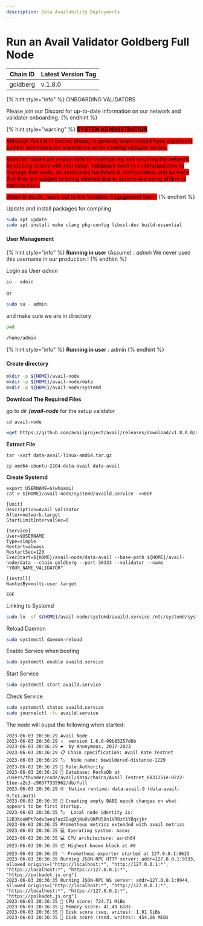 ```yaml
---
description: Data Availability Deployments
---
```


# Run an Avail Validator Goldberg Full Node

| Chain ID | Latest Version Tag |
| -------- | ------------------ |
| goldberg | v.1.8.0            |

{% hint style="info" %}
ONBOARDING VALIDATORS

Please join our Discord for up-to-date information on our network and validator onboarding.
{% endhint %}

{% hint style="warning" %}
<mark style="background-color:red;">**SYSTEM ADMINISTRATION**</mark>

<mark style="background-color:red;">Although Avail is in testnet phase, in general, users should have significant system administration experience when running validator nodes.</mark>

<mark style="background-color:red;">Validator nodes are responsbile for maintaining and securing the network by staking tokens with real value. Validators need to understand how to manage their node, its associated hardware & configuration, and be wary that they are subject to being slashed due to actions like being offline or equivocation.</mark>

<mark style="background-color:red;">When in doubt, reach out to the Validator Engagement team.</mark>
{% endhint %}

Update and install packages for compiling

```sh
sudo apt update
sudo apt install make clang pkg-config libssl-dev build-essential
```

#### User Management

{% hint style="info" %}
**Running in user** (Assume) : _admin_ We never used this username in our production !
{% endhint %}

Login as User _admin_

```bash
su - admin
```

or

```bash
sudo su - admin
```

and make sure we are in directory

```bash
pwd

/home/admin
```

{% hint style="info" %}
**Running in user** : admin
{% endhint %}

#### Create directory

```bash
mkdir -p ${HOME}/avail-node
mkdir -p ${HOME}/avail-node/data
mkdir -p ${HOME}/avail-node/systemd
```

**Download The Required Files**

go to dir **/**_**avail-node**_ for the setup validator

```
cd avail-node
```

```sh
wget https://github.com/availproject/avail/releases/download/v1.8.0.0/amd64-ubuntu-2204-data-avail.tar.gz
```

**Extract File**

```
tar -xvzf data-avail-linux-amd64.tar.gz
```

```
cp amd64-ubuntu-2204-data-avail data-avail
```

**Create Systemd**

```
export USERNAME=$(whoami)
cat > ${HOME}/avail-node/systemd/availd.service  <<EOF

[Unit]
Description=Avail Validator
After=network.target
StartLimitIntervalSec=0

[Service]
User=$USERNAME
Type=simple
Restart=always
RestartSec=120
ExecStart=${HOME}/avail-node/data-avail --base-path ${HOME}/avail-node/data --chain goldberg --port 30333 --validator --name "YOUR_NAME_VALIDATOR"

[Install]
WantedBy=multi-user.target

EOF
```

Linking to Systemd

```bash
sudo ln -sf ${HOME}/avail-node/systemd/availd.service /etc/systemd/system/
```

Reload Daemon

```bash
sudo systemctl daemon-reload
```

Enable Service when booting

```bash
sudo systemctl enable availd.service
```

Start Service

```bash
sudo systemctl start availd.service
```

Check Service

```bash
sudo systemctl status availd.service
sudo journalctl -fu availd.service
```

The node will ouput the following when started:

```
2023-06-03 20:36:29 Avail Node
2023-06-03 20:36:29 ✌️  version 1.6.0-99b85257d6b
2023-06-03 20:36:29 ❤️  by Anonymous, 2017-2023
2023-06-03 20:36:29 📋 Chain specification: Avail Kate Testnet
2023-06-03 20:36:29 🏷  Node name: bewildered-distance-1229
2023-06-03 20:36:29 👤 Role:Authority
2023-06-03 20:36:29 💾 Database: RocksDb at /Users/thunder/code/avail/data/chains/Avail Testnet_6831251e-0222-11ee-a2c3-c90377335962/db/full
2023-06-03 20:36:29 ⛓  Native runtime: data-avail-9 (data-avail-0.tx1.au11)
2023-06-03 20:36:35 👶 Creating empty BABE epoch changes on what appears to be first startup.
2023-06-03 20:36:35 🏷  Local node identity is: 12D3KooWPt7odw3aeq7azZDugXjNuUvQNPU58n1VRBzY1YBqsjkr
2023-06-03 20:36:35 Prometheus metrics extended with avail metrics
2023-06-03 20:36:35 💻 Operating system: macos
2023-06-03 20:36:35 💻 CPU architecture: aarch64
2023-06-03 20:36:35 📦 Highest known block at #0
2023-06-03 20:36:35 〽️ Prometheus exporter started at 127.0.0.1:9615
2023-06-03 20:36:35 Running JSON-RPC HTTP server: addr=127.0.0.1:9933, allowed origins=["http://localhost:*", "http://127.0.0.1:*", "https://localhost:*", "https://127.0.0.1:*", "https://polkadot.js.org"]
2023-06-03 20:36:35 Running JSON-RPC WS server: addr=127.0.0.1:9944, allowed origins=["http://localhost:*", "http://127.0.0.1:*", "https://localhost:*", "https://127.0.0.1:*", "https://polkadot.js.org"]
2023-06-03 20:36:35 🏁 CPU score: 724.71 MiBs
2023-06-03 20:36:35 🏁 Memory score: 41.49 GiBs
2023-06-03 20:36:35 🏁 Disk score (seq. writes): 1.91 GiBs
2023-06-03 20:36:35 🏁 Disk score (rand. writes): 454.66 MiBs
```

